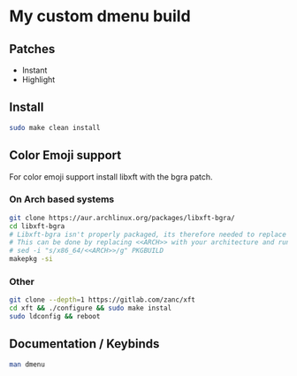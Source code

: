 # My custom dmenu build

## Patches
* Instant
* Highlight

## Install
```sh
sudo make clean install
```

## Color Emoji support
For color emoji support install libxft with the bgra patch.

### On Arch based systems
```sh
git clone https://aur.archlinux.org/packages/libxft-bgra/
cd libxft-bgra
# Libxft-bgra isn't properly packaged, its therefore needed to replace the architecture manually.
# This can be done by replacing <<ARCH>> with your architecture and runnung the following command:
# sed -i "s/x86_64/<<ARCH>>/g" PKGBUILD
makepkg -si
```

### Other
```sh
git clone --depth=1 https://gitlab.com/zanc/xft
cd xft && ./configure && sudo make instal
sudo ldconfig && reboot
```


## Documentation / Keybinds
```sh
man dmenu
```
